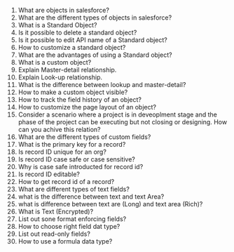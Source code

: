 1. What are objects in salesforce?
2. What are the different types of objects in salesforce?
3. What is a Standard Object?
4. Is it possible to delete a standard object?
5. Is it possible to edit API name of a Standard object?
6. How to customize a standard object?
7. What are the advantages of using a Standard object?
8. What is a custom object?
9. Explain Master-detail relationship.
10. Explain Look-up relationship.
11. What is the difference between lookup and master-detail?
12. How to make a custom object visible?
13. How to track the field history of an object?
14. How to customize the page layout of an object?
15. Consider a scenario where a project is in deveoplment stage and the phase of the project can be executing but not closing or designing. How can you achive this relation?
16. What are the different types of custom fields?
17. What is the primary key for a record?
18. Is record ID unique for an org?
19. Is record ID case safe or case sensitive?
20. Why is case safe introducted for record id?
21. Is record ID editable?
22. How to get record id of a record?
23. What are different types of text fields?
24. what is the difference between text and text Area?
25. what is difference between text are (Long) and text area (Rich)?
26. What is Text (Encrypted)?
27. List out sone format enforcing fields?
28. How to choose right field dat type?
29. List out read-only fields?
30. How to use a formula data type?
  
